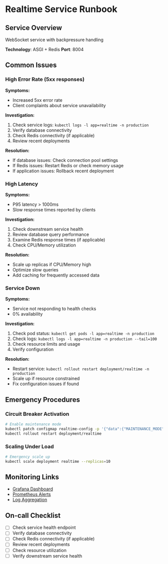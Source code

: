 # Realtime Service Runbook

## Service Overview
WebSocket service with backpressure handling

**Technology**: ASGI + Redis
**Port**: 8004

## Common Issues

### High Error Rate (5xx responses)

**Symptoms:**
- Increased 5xx error rate
- Client complaints about service unavailability

**Investigation:**
1. Check service logs: `kubectl logs -l app=realtime -n production`
2. Verify database connectivity
3. Check Redis connectivity (if applicable)
4. Review recent deployments

**Resolution:**
- If database issues: Check connection pool settings
- If Redis issues: Restart Redis or check memory usage
- If application issues: Rollback recent deployment

### High Latency

**Symptoms:**
- P95 latency > 1000ms
- Slow response times reported by clients

**Investigation:**
1. Check downstream service health
2. Review database query performance
3. Examine Redis response times (if applicable)
4. Check CPU/Memory utilization

**Resolution:**
- Scale up replicas if CPU/Memory high
- Optimize slow queries
- Add caching for frequently accessed data

### Service Down

**Symptoms:**
- Service not responding to health checks
- 0% availability

**Investigation:**
1. Check pod status: `kubectl get pods -l app=realtime -n production`
2. Check logs: `kubectl logs -l app=realtime -n production --tail=100`
3. Check resource limits and usage
4. Verify configuration

**Resolution:**
- Restart service: `kubectl rollout restart deployment/realtime -n production`
- Scale up if resource constrained
- Fix configuration issues if found

## Emergency Procedures

### Circuit Breaker Activation
```bash
# Enable maintenance mode
kubectl patch configmap realtime-config -p '{"data":{"MAINTENANCE_MODE":"true"}}'
kubectl rollout restart deployment/realtime
```

### Scaling Under Load
```bash
# Emergency scale up
kubectl scale deployment realtime --replicas=10
```

## Monitoring Links
- [Grafana Dashboard](http://grafana.company.com/d/realtime)
- [Prometheus Alerts](http://prometheus.company.com/alerts)
- [Log Aggregation](http://logs.company.com/realtime)

## On-call Checklist
- [ ] Check service health endpoint
- [ ] Verify database connectivity
- [ ] Check Redis connectivity (if applicable)
- [ ] Review recent deployments
- [ ] Check resource utilization
- [ ] Verify downstream service health
